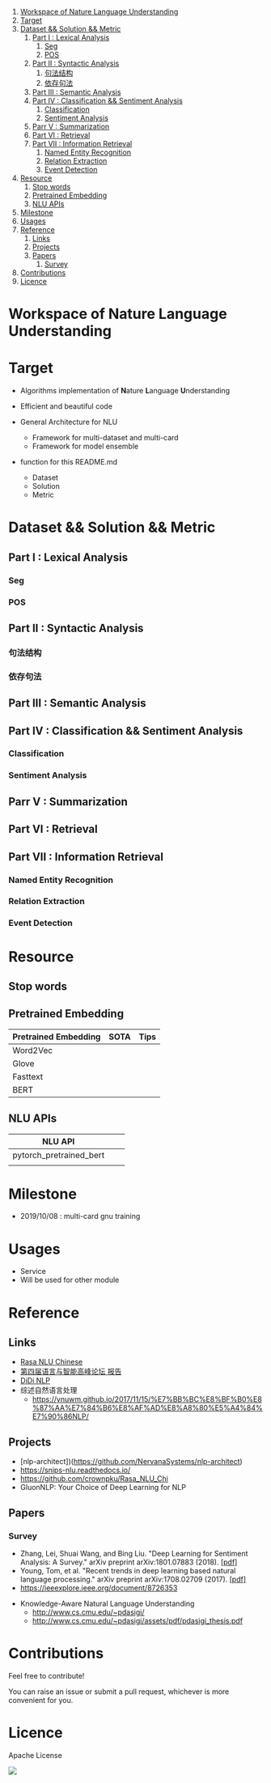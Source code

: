 <!-- TOC -->

1. [Workspace of Nature Language Understanding](#workspace-of-nature-language-understanding)
2. [Target](#target)
3. [Dataset && Solution && Metric](#dataset--solution--metric)
    1. [Part I : Lexical Analysis](#part-i--lexical-analysis)
        1. [Seg](#seg)
        2. [POS](#pos)
    2. [Part II : Syntactic Analysis](#part-ii--syntactic-analysis)
        1. [句法结构](#句法结构)
        2. [依存句法](#依存句法)
    3. [Part III : Semantic Analysis](#part-iii--semantic-analysis)
    4. [Part IV : Classification && Sentiment Analysis](#part-iv--classification--sentiment-analysis)
        1. [Classification](#classification)
        2. [Sentiment Analysis](#sentiment-analysis)
    5. [Parr V : Summarization](#parr-v--summarization)
    6. [Part VI : Retrieval](#part-vi--retrieval)
    7. [Part VII : Information Retrieval](#part-vii--information-retrieval)
        1. [Named Entity Recognition](#named-entity-recognition)
        2. [Relation Extraction](#relation-extraction)
        3. [Event Detection](#event-detection)
4. [Resource](#resource)
    1. [Stop words](#stop-words)
    2. [Pretrained Embedding](#pretrained-embedding)
    3. [NLU APIs](#nlu-apis)
5. [Milestone](#milestone)
6. [Usages](#usages)
7. [Reference](#reference)
    1. [Links](#links)
    2. [Projects](#projects)
    3. [Papers](#papers)
        1. [Survey](#survey)
8. [Contributions](#contributions)
9. [Licence](#licence)

<!-- /TOC -->

# Workspace of Nature Language Understanding

# Target

+ Algorithms implementation of **N**ature **L**anguage **U**nderstanding
+ Efficient and beautiful code
+ General Architecture for NLU 
    + Framework for multi-dataset and multi-card
    + Framework for model ensemble
    
+ function for this README.md
    + Dataset
    + Solution
    + Metric

# Dataset && Solution && Metric

## Part I : Lexical Analysis

### Seg

### POS


## Part II : Syntactic Analysis

### 句法结构

### 依存句法


## Part III : Semantic Analysis


## Part IV : Classification && Sentiment Analysis

### Classification

### Sentiment Analysis


## Parr V : Summarization


## Part VI : Retrieval

## Part VII : Information Retrieval

### Named Entity Recognition

### Relation Extraction

### Event Detection 

# Resource

## Stop words

## Pretrained Embedding

| Pretrained Embedding | SOTA | Tips |
| -------------------- | ---- | ---- |
| Word2Vec             |      |      |
| Glove                |      |      |
| Fasttext             |      |      |
| BERT                 |      |      |

## NLU APIs

| NLU API |      |      |
| ------- | ---- | ---- |
| pytorch_pretrained_bert    |      |      |
|         |      |      |

# Milestone

+ 2019/10/08 : multi-card gnu training

# Usages

+ Service 
+ Will be used for other module

# Reference

## Links

+ [Rasa NLU Chinese](https://github.com/crownpku/Rasa_NLU_Chi)
+ [第四届语言与智能高峰论坛 报告](http://tcci.ccf.org.cn/summit/2019/dl.php)
+ [DiDi NLP](https://chinesenlp.xyz/#/)
+ 综述自然语言处理
  + https://ynuwm.github.io/2017/11/15/%E7%BB%BC%E8%BF%B0%E8%87%AA%E7%84%B6%E8%AF%AD%E8%A8%80%E5%A4%84%E7%90%86NLP/

## Projects

+ [nlp-architect])(https://github.com/NervanaSystems/nlp-architect)
+ https://snips-nlu.readthedocs.io/
+ https://github.com/crownpku/Rasa_NLU_Chi
+ GluonNLP: Your Choice of Deep Learning for NLP

## Papers

### Survey

+ Zhang, Lei, Shuai Wang, and Bing Liu. "Deep Learning for Sentiment Analysis: A Survey." arXiv preprint arXiv:1801.07883 (2018). [[pdf\]](https://arxiv.org/pdf/1801.07883)
+ Young, Tom, et al. "Recent trends in deep learning based natural language processing." arXiv preprint arXiv:1708.02709 (2017). [[pdf\]](https://arxiv.org/pdf/1708.02709)
+ https://ieeexplore.ieee.org/document/8726353

- Knowledge-Aware Natural Language Understanding 
    - http://www.cs.cmu.edu/~pdasigi/
    - http://www.cs.cmu.edu/~pdasigi/assets/pdf/pdasigi_thesis.pdf


# Contributions

Feel free to contribute!

You can raise an issue or submit a pull request, whichever is more convenient for you.

# Licence

Apache License



![](https://pic3.zhimg.com/80/v2-3d2cc9e84d5912dac812dc51ddee54fa_hd.jpg)

